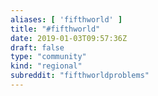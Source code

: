 ```yaml
---
aliases: [ 'fifthworld' ]
title: "#fifthworld"
date: 2019-01-03T09:57:36Z
draft: false
type: "community"
kind: "regional"
subreddit: "fifthworldproblems"
---
```

